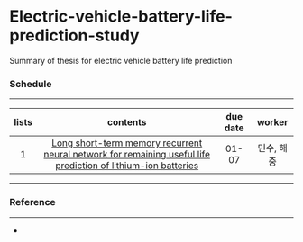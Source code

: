 # Electric-vehicle-battery-life-prediction-study
Summary of thesis for electric vehicle battery life prediction

### Schedule
---
|lists|contents|due date|worker|   
|:--:|:--:|:--:|:--:|  
| 1 | [Long short-term memory recurrent neural network for remaining useful life prediction of lithium-ion batteries](https://ieeexplore.ieee.org/abstract/document/8289406) | 01-07 | 민수, 해중 |


---

### Reference
---
- 
